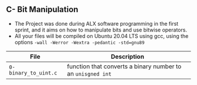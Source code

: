 ## C- Bit Manipulation

* The Project was done during ALX software programming in the first sprint, and it aims on how
to manipulate bits and use bitwise operators.
* All your files will be compiled on Ubuntu 20.04 LTS using gcc, using the options `-wall -Werror -Wextra -pedantic -std=gnu89`

|File                    |    Description                                             |
|------------------------|------------------------------------------------------------|
|  `0-binary_to_uint.c`  | function that converts a binary number to an `unisgned int`|
